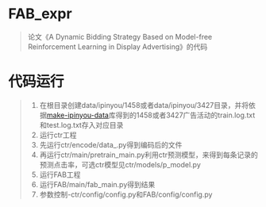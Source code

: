 # FAB_expr
> 论文《A Dynamic Bidding Strategy Based on Model-free Reinforcement Learning in Display Advertising》的代码

# 代码运行
> 1. 在根目录创建data/ipinyou/1458或者data/ipinyou/3427目录，并将依据[make-ipinyou-data](https://github.com/wnzhang/make-ipinyou-data)库得到的1458或者3427广告活动的train.log.txt和test.log.txt存入对应目录
> 2. 运行ctr工程
>   1. 先运行ctr/encode/data_.py得到编码后的文件
>   2. 再运行ctr/main/pretrain_main.py利用ctr预测模型，来得到每条记录的预测点击率，可选ctr模型见ctr/models/p_model.py
> 3. 运行FAB工程
>   1. 运行FAB/main/fab_main.py得到结果
> 4. 参数控制-ctr/config/config.py和FAB/config/config.py

